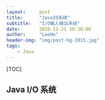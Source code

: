 ```yaml
---
layout:     post
title:      "JavaIO系统"
subtitle:   "I/O输入输出系统"
date:       2016-12-21 19:38:00
author:     "LeoHe"
header-img: "img/post-bg-2015.jpg"
tags:
    - Java	
---
```


[TOC]

## Java I/O 系统

